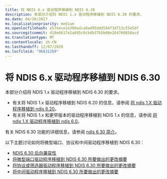 ```yaml
---
title: 将 NDIS 6.x 驱动程序移植到 NDIS 6.30
description: 本部分介绍将 NDIS 1.x 驱动程序移植到 NDIS 6.30 的要求。
ms.date: 04/20/2017
ms.localizationpriority: medium
ms.openlocfilehash: e57eece1e390adca8ad95ddd594f3d713c55e5df
ms.sourcegitcommit: 418e6617e2a695c9cb4b37b5b60e264760858acd
ms.translationtype: MT
ms.contentlocale: zh-CN
ms.lasthandoff: 12/07/2020
ms.locfileid: "96831269"
---
```

# <a name="porting-ndis-6x-drivers-to-ndis-630"></a>将 NDIS 6.x 驱动程序移植到 NDIS 6.30


本部分介绍将 NDIS 1.x 驱动程序移植到 NDIS 6.30 的要求。

-   有关将 NDIS 1.x 驱动程序移植到 NDIS 6.20 的信息，请参阅 [将 ndis 1.X 驱动程序移植到 ndis 6.20](porting-ndis-6-x-drivers-to-ndis-6-20.md)。
-   有关将 NDIS 1.x 和更早版本的驱动程序移植到 NDIS 1.x 的信息，请参阅 [将 ndis 1.X 驱动程序移植到 ndis 6.0](/previous-versions/windows/hardware/network/porting-ndis-5-x-drivers-to-ndis-6-0)。

有关 NDIS 6.30 功能的详细信息，请参阅 [ndis 6.30 简介](introduction-to-ndis-6-30.md)。

以下主题讨论如何将微型端口、协议和中间驱动程序移植到 NDIS 6.30：

-   [NDIS 6.30 后向兼容性](ndis-6-30-backward-compatibility.md)
-   [将微型端口驱动程序移植到 NDIS 6.30 所要做出的更改摘要](summary-of-changes-required-to-port-a-miniport-driver-to-ndis-6-30.md)
-   [将协议或筛选器驱动程序移植到 NDIS 6.30 所要做出的更改摘要](summary-of-changes-required-to-port-a-protocol-or-filter-driver-to-ndis-6-30.md)
-   [将中间驱动程序移植到 NDIS 6.30 所要做出的更改摘要](summary-of-changes-required-to-port-an-intermediate-driver-to-ndis-6-30.md)

 

